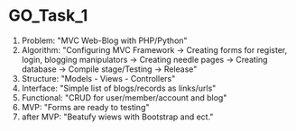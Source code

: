 # GO_Task_1

1) Problem: "MVC Web-Blog with PHP/Python"
2) Algorithm: "Configuring MVC Framework -> Creating forms for register, login, blogging manipulators -> Creating needle pages -> Creating database -> Compile stage/Testing -> Release"
3) Structure: "Models - Views - Controllers"
4) Interface: "Simple list of blogs/records as links/urls"
5) Functional: "CRUD for user/member/account and blog"
6) MVP: "Forms are ready to testing"
7) after MVP: "Beatufy wiews with Bootstrap and ect."
